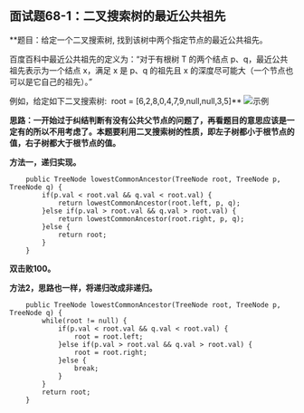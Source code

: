  ## 面试题68-1：二叉搜索树的最近公共祖先
 **题目：给定一个二叉搜索树, 找到该树中两个指定节点的最近公共祖先。

百度百科中最近公共祖先的定义为：“对于有根树 T 的两个结点 p、q，最近公共祖先表示为一个结点 x，满足 x 是 p、q 的祖先且 x 的深度尽可能大（一个节点也可以是它自己的祖先）。”

例如，给定如下二叉搜索树:  root = [6,2,8,0,4,7,9,null,null,3,5]**
![示例](https://github.com/lewiscrow/WorkHardAndFindJob/tree/master/leetcode/images/68-1-1.png)

**思路：一开始过于纠结判断有没有公共父节点的问题了，再看题目的意思应该是一定有的所以不用考虑了。本题要利用二叉搜索树的性质，即左子树都小于根节点的值，右子树都大于根节点的值。**

**方法一，递归实现。**
```
	public TreeNode lowestCommonAncestor(TreeNode root, TreeNode p, TreeNode q) {
        if(p.val < root.val && q.val < root.val) {
        	return lowestCommonAncestor(root.left, p, q);
        }else if(p.val > root.val && q.val > root.val) {
        	return lowestCommonAncestor(root.right, p, q);
        }else {
        	return root;
        }
    }
```
**双击败100。**

**方法2，思路也一样，将递归改成非递归。**
```
	public TreeNode lowestCommonAncestor(TreeNode root, TreeNode p, TreeNode q) {
        while(root != null) {
        	if(p.val < root.val && q.val < root.val) {
        		root = root.left;
        	}else if(p.val > root.val && q.val > root.val) {
        		root = root.right;
        	}else {
        		break;
        	}
        }
        return root;
    }
```